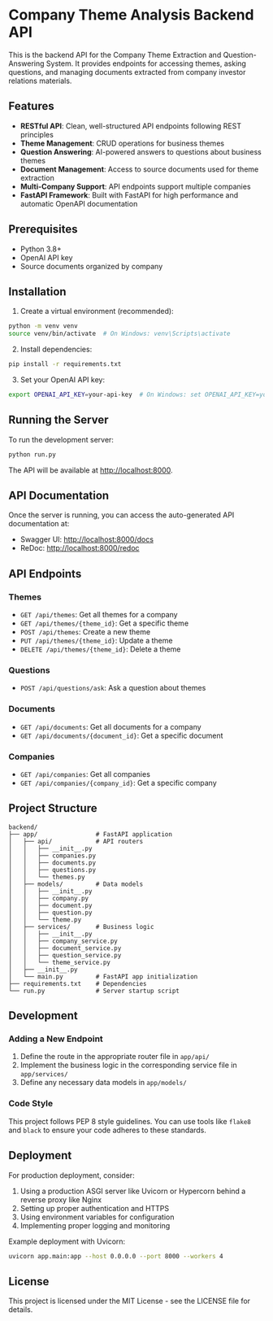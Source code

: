 # Company Theme Analysis Backend API

This is the backend API for the Company Theme Extraction and Question-Answering System. It provides endpoints for accessing themes, asking questions, and managing documents extracted from company investor relations materials.

## Features

- **RESTful API**: Clean, well-structured API endpoints following REST principles
- **Theme Management**: CRUD operations for business themes
- **Question Answering**: AI-powered answers to questions about business themes
- **Document Management**: Access to source documents used for theme extraction
- **Multi-Company Support**: API endpoints support multiple companies
- **FastAPI Framework**: Built with FastAPI for high performance and automatic OpenAPI documentation

## Prerequisites

- Python 3.8+
- OpenAI API key
- Source documents organized by company

## Installation

1. Create a virtual environment (recommended):

```bash
python -m venv venv
source venv/bin/activate  # On Windows: venv\Scripts\activate
```

2. Install dependencies:

```bash
pip install -r requirements.txt
```

3. Set your OpenAI API key:

```bash
export OPENAI_API_KEY=your-api-key  # On Windows: set OPENAI_API_KEY=your-api-key
```

## Running the Server

To run the development server:

```bash
python run.py
```

The API will be available at [http://localhost:8000](http://localhost:8000).

## API Documentation

Once the server is running, you can access the auto-generated API documentation at:

- Swagger UI: [http://localhost:8000/docs](http://localhost:8000/docs)
- ReDoc: [http://localhost:8000/redoc](http://localhost:8000/redoc)

## API Endpoints

### Themes

- `GET /api/themes`: Get all themes for a company
- `GET /api/themes/{theme_id}`: Get a specific theme
- `POST /api/themes`: Create a new theme
- `PUT /api/themes/{theme_id}`: Update a theme
- `DELETE /api/themes/{theme_id}`: Delete a theme

### Questions

- `POST /api/questions/ask`: Ask a question about themes

### Documents

- `GET /api/documents`: Get all documents for a company
- `GET /api/documents/{document_id}`: Get a specific document

### Companies

- `GET /api/companies`: Get all companies
- `GET /api/companies/{company_id}`: Get a specific company

## Project Structure

```
backend/
├── app/                # FastAPI application
│   ├── api/            # API routers
│   │   ├── __init__.py
│   │   ├── companies.py
│   │   ├── documents.py
│   │   ├── questions.py
│   │   └── themes.py
│   ├── models/         # Data models
│   │   ├── __init__.py
│   │   ├── company.py
│   │   ├── document.py
│   │   ├── question.py
│   │   └── theme.py
│   ├── services/       # Business logic
│   │   ├── __init__.py
│   │   ├── company_service.py
│   │   ├── document_service.py
│   │   ├── question_service.py
│   │   └── theme_service.py
│   ├── __init__.py
│   └── main.py         # FastAPI app initialization
├── requirements.txt    # Dependencies
└── run.py              # Server startup script
```

## Development

### Adding a New Endpoint

1. Define the route in the appropriate router file in `app/api/`
2. Implement the business logic in the corresponding service file in `app/services/`
3. Define any necessary data models in `app/models/`

### Code Style

This project follows PEP 8 style guidelines. You can use tools like `flake8` and `black` to ensure your code adheres to these standards.

## Deployment

For production deployment, consider:

1. Using a production ASGI server like Uvicorn or Hypercorn behind a reverse proxy like Nginx
2. Setting up proper authentication and HTTPS
3. Using environment variables for configuration
4. Implementing proper logging and monitoring

Example deployment with Uvicorn:

```bash
uvicorn app.main:app --host 0.0.0.0 --port 8000 --workers 4
```

## License

This project is licensed under the MIT License - see the LICENSE file for details.
